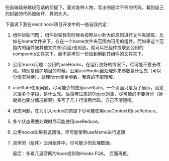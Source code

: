 
在前端越来越规范话的前提下，面对各种人物，写出的层次不齐的代码，看到自己的封装的代码被破坏，真的头大。

下面说下我在react hook项目开发中的一些自我约定：

1. 组件封装问题： 组件封装我有时候会按照从小到大的原则进行文件夹提取，比如在home文件夹下，存在一个home文件夹范围内可用的组件。而如果这个范围内的组件被其他文件夹(页面)也用到，就可以把组件提取到公用的compoents文件夹下，而不是拷贝一份放到用到其组件的文件夹下。

2. 公用hooks问题：公用的useHooks，在运行良好的情况下，尽可能不要去改动。特别是维护项目的时候。公用useHooks里处理外来参数是什么鬼（可以分情况对待）。处理form表单参数，我真的不能理解。

3. useState使用问题。尽可能少的使用useState。一个页面只是为了展示，而定义很多个字段，是什么鬼。后端传过来的Object对象，尽可能的不要拆分（拆就拆也要分情况拆啊）多写了几十行没用代码，自己不清楚吗。

4. 状态问题，在为引入redux的前提下尽可能使用useContext和useReduce。

5. 多个状态需要处理时尽可能使用useReduce。

6. 公用hooks如果有返回值，尽可能使用useMemo进行返回

7. 具体的（组件）公用组件中，尽可能少的处理数据。


    最后：多看几遍官网的hook规则和Hooks FQA。 后面再更。
